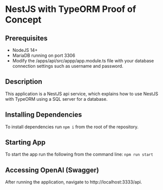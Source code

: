 # NestJS with TypeORM Proof of Concept

## Prerequisites

- NodeJS 14+
- MariaDB running on port 3306
- Modify the /apps/api/src/appp/app.module.ts file with your database connection settings such as username and password.

## Description

This application is a NestJS api service, which explains how to use NestJS with TypeORM using a SQL server for a database.

## Installing Dependencies

To install dependencies run `npm i` from the root of the repository.

## Starting App

To start the app run the following from the command line:
`npm run start`

## Accessing OpenAI (Swagger)

After running the application, navigate to http://localhost:3333/api.
